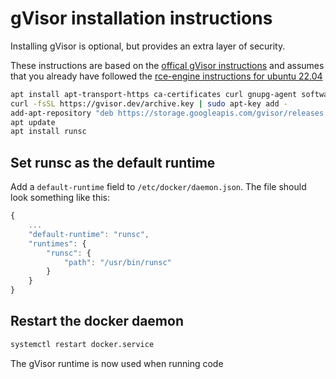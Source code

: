# gVisor installation instructions

Installing gVisor is optional, but provides an extra layer of security.

These instructions are based on the [offical gVisor instructions](https://gvisor.dev/docs/user_guide/install/)
and assumes that you already have followed the [rce-engine instructions for ubuntu 22.04](ubuntu-22.04.md)

```bash
apt install apt-transport-https ca-certificates curl gnupg-agent software-properties-common
curl -fsSL https://gvisor.dev/archive.key | sudo apt-key add -
add-apt-repository "deb https://storage.googleapis.com/gvisor/releases release main"
apt update
apt install runsc
```

## Set runsc as the default runtime

Add a `default-runtime` field to `/etc/docker/daemon.json`. The file should look something like this:

```js
{
    ...
    "default-runtime": "runsc",
    "runtimes": {
        "runsc": {
            "path": "/usr/bin/runsc"
        }
    }
}
```

## Restart the docker daemon

```bash
systemctl restart docker.service
```

The gVisor runtime is now used when running code
